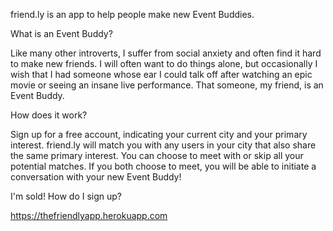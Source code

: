 friend.ly is an app to help people make new Event Buddies.

What is an Event Buddy?

Like many other introverts, I suffer from social anxiety and often find it hard to make new friends. I will often want to do things alone, but occasionally I wish that I had someone whose ear I could talk off after watching an epic movie or seeing an insane live performance. That someone, my friend, is an Event Buddy.

How does it work?

Sign up for a free account, indicating your current city and your primary interest. friend.ly will match you with any users in your city that also share the same primary interest. You can choose to meet with or skip all your potential matches. If you both choose to meet, you will be able to initiate a conversation with your new Event Buddy!

I'm sold! How do I sign up?

https://thefriendlyapp.herokuapp.com
